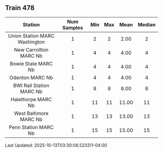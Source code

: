 ## Train 478

| Station | Num Samples | Min | Max | Mean | Median |
| :-----: | :---------: | :-: | :-: | :--: | :----: |
| Union Station MARC Washington | 1 | 2 | 2 | 2.00 | 2 |
| New Carrollton MARC Nb | 1 | 4 | 4 | 4.00 | 4 |
| Bowie State MARC Nb | 1 | 4 | 4 | 4.00 | 4 |
| Odenton MARC Nb | 1 | 4 | 4 | 4.00 | 4 |
| BWI Rail Station MARC Nb | 1 | 8 | 8 | 8.00 | 8 |
| Halethorpe MARC Nb | 1 | 11 | 11 | 11.00 | 11 |
| West Baltimore MARC Nb | 1 | 13 | 13 | 13.00 | 13 |
| Penn Station MARC Nb | 1 | 15 | 15 | 15.00 | 15 |


Last Updated: 2025-10-13T03:30:08.523311-04:00